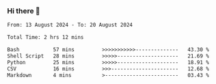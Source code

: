 ### Hi there 👋

<!--
**ututono/ututono** is a ✨ _special_ ✨ repository because its `README.md` (this file) appears on your GitHub profile.

Here are some ideas to get you started:

- 🔭 I’m currently working on ...
- 🌱 I’m currently learning ...
- 👯 I’m looking to collaborate on ...
- 🤔 I’m looking for help with ...
- 💬 Ask me about ...
- 📫 How to reach me: ...
- 😄 Pronouns: ...
- ⚡ Fun fact: ...
-->



<!--START_SECTION:waka-->

```txt
From: 13 August 2024 - To: 20 August 2024

Total Time: 2 hrs 12 mins

Bash           57 mins         >>>>>>>>>>>--------------   43.30 %
Shell Script   28 mins         >>>>>--------------------   21.69 %
Python         25 mins         >>>>>--------------------   18.91 %
CSV            16 mins         >>>----------------------   12.68 %
Markdown       4 mins          >------------------------   03.43 %
```

<!--END_SECTION:waka-->
